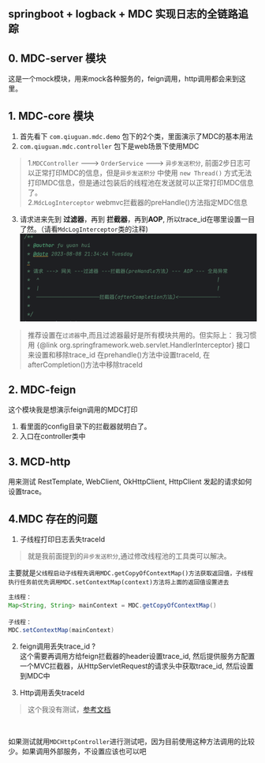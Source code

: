 ## springboot + logback + MDC 实现日志的全链路追踪

## 0. MDC-server 模块
这是一个mock模块，用来mock各种服务的，feign调用，http调用都会来到这里。

## 1. MDC-core 模块
1. 首先看下 `com.qiuguan.mdc.demo` 包下的2个类，里面演示了MDC的基本用法
2. `com.qiuguan.mdc.controller` 包下是web场景下使用MDC
> 1.`MDCController` ---> `OrderService` ---> `异步发送积分`, 前面2步日志可以正常打印MDC的信息，但是`异步发送积分` 中使用 `new Thread()` 方式无法打印MDC信息，但是通过包装后的线程池在发送就可以正常打印MDC信息了。<br>
> 2.`MdcLogInterceptor` webmvc拦截器的preHandle()方法指定MDC信息

3. 请求进来先到 **过滤器**，再到 **拦截器**，再到**AOP**, 所以trace_id在哪里设置一目了然。（请看`MdcLogInterceptor`类的注释)
![img.png](img.png)
> 推荐设置在`过滤器`中,而且过滤器最好是所有模块共用的。但实际上： 我习惯用 {@link org.springframework.web.servlet.HandlerInterceptor} 接口来设置和移除trace_id 在prehandle()方法中设置traceId, 在afterCompletion()方法中移除traceId



## 2. MDC-feign
这个模块我是想演示feign调用的MDC打印<br>
1. 看里面的config目录下的拦截器就明白了。
2. 入口在controller类中


## 3. MCD-http
用来测试 RestTemplate, WebClient, OkHttpClient, HttpClient 发起的请求如何设置trace。

## 4.MDC 存在的问题
1. 子线程打印日志丢失traceId
> 就是我前面提到的`异步发送积分`,通过修改线程池的工具类可以解决。<br>

主要就是`父线程启动子线程先调用MDC.getCopyOfContextMap()方法获取返回值，子线程执行任务前优先调用MDC.setContextMap(context)方法将上面的返回值设置进去`
```java
主线程：
Map<String, String> mainContext = MDC.getCopyOfContextMap()

子线程：
MDC.setContextMap(mainContext)
```

2. feign调用丢失trace_id ? <br>
这个需要再调用方给feign拦截器的header设置trace_id, 然后提供服务方配置一个MVC拦截器，从HttpServletRequest的请求头中获取trace_id, 然后设置到MDC中

3. Http调用丢失traceId
> 这个我没有测试，[参考文档](https://juejin.cn/post/7074461710030995492)
<br>

如果测试就用`MDCHttpController`进行测试吧，因为目前使用这种方法调用的比较少。如果调用外部服务，不设置应该也可以吧